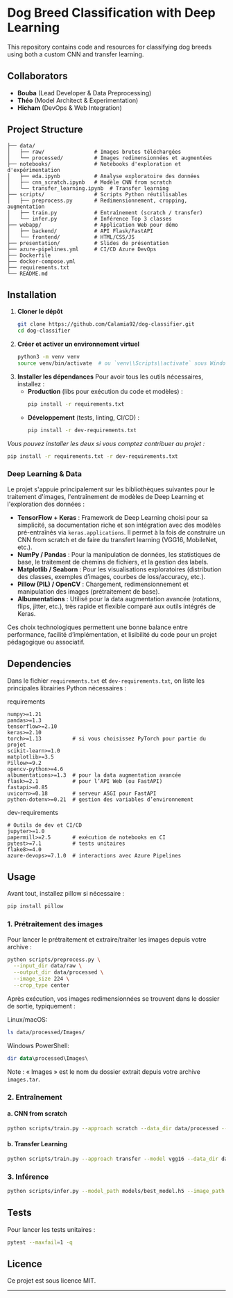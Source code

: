 # Dog Breed Classification with Deep Learning

This repository contains code and resources for classifying dog breeds using both a custom CNN and transfer learning.

## Collaborators

- **Bouba** (Lead Developer & Data Preprocessing)
- **Théo** (Model Architect & Experimentation)
- **Hicham** (DevOps & Web Integration)


## Project Structure
```
├── data/
│   ├── raw/                # Images brutes téléchargées
│   └── processed/          # Images redimensionnées et augmentées
├── notebooks/              # Notebooks d'exploration et d'expérimentation
│   ├── eda.ipynb           # Analyse exploratoire des données
│   ├── cnn_scratch.ipynb   # Modèle CNN from scratch
│   └── transfer_learning.ipynb  # Transfer learning
├── scripts/                # Scripts Python réutilisables
│   ├── preprocess.py       # Redimensionnement, cropping, augmentation
│   ├── train.py            # Entraînement (scratch / transfer)
│   └── infer.py            # Inférence Top 3 classes
├── webapp/                 # Application Web pour démo
│   ├── backend/            # API Flask/FastAPI
│   └── frontend/           # HTML/CSS/JS
├── presentation/           # Slides de présentation
├── azure-pipelines.yml     # CI/CD Azure DevOps
├── Dockerfile
├── docker-compose.yml
├── requirements.txt
└── README.md
```

## Installation

1. **Cloner le dépôt**
   ```bash
   git clone https://github.com/Calamia92/dog-classifier.git
   cd dog-classifier
   ```
2. **Créer et activer un environnement virtuel**
   ```bash
   python3 -m venv venv
   source venv/bin/activate  # ou `venv\\Scripts\\activate` sous Windows
   ```
3. **Installer les dépendances**
   Pour avoir tous les outils nécessaires, installez :
   - **Production** (libs pour exécution du code et modèles) :
     ```bash
     pip install -r requirements.txt
     ```
   - **Développement** (tests, linting, CI/CD) :
     ```bash
     pip install -r dev-requirements.txt
     ```

*Vous pouvez installer les deux si vous comptez contribuer au projet :*
```bash
pip install -r requirements.txt -r dev-requirements.txt
```
### Deep Learning & Data

Le projet s'appuie principalement sur les bibliothèques suivantes pour le traitement d'images, l'entraînement de modèles de Deep Learning et l'exploration des données :

- **TensorFlow + Keras** : Framework de Deep Learning choisi pour sa simplicité, sa documentation riche et son intégration avec des modèles pré-entraînés via `keras.applications`. Il permet à la fois de construire un CNN from scratch et de faire du transfert learning (VGG16, MobileNet, etc.).
- **NumPy / Pandas** : Pour la manipulation de données, les statistiques de base, le traitement de chemins de fichiers, et la gestion des labels.
- **Matplotlib / Seaborn** : Pour les visualisations exploratoires (distribution des classes, exemples d’images, courbes de loss/accuracy, etc.).
- **Pillow (PIL) / OpenCV** : Chargement, redimensionnement et manipulation des images (prétraitement de base).
- **Albumentations** : Utilisé pour la data augmentation avancée (rotations, flips, jitter, etc.), très rapide et flexible comparé aux outils intégrés de Keras.

Ces choix technologiques permettent une bonne balance entre performance, facilité d’implémentation, et lisibilité du code pour un projet pédagogique ou associatif.

## Dependencies

Dans le fichier `requirements.txt` et `dev-requirements.txt`, on liste les principales librairies Python nécessaires :

requirements
```text
numpy>=1.21
pandas>=1.3
tensorflow>=2.10
keras>=2.10
torch>=1.13          # si vous choisissez PyTorch pour partie du projet
scikit-learn>=1.0
matplotlib>=3.5
Pillow>=9.2
opencv-python>=4.6
albumentations>=1.3  # pour la data augmentation avancée
flask>=2.1           # pour l’API Web (ou FastAPI)
fastapi>=0.85
uvicorn>=0.18        # serveur ASGI pour FastAPI
python-dotenv>=0.21  # gestion des variables d’environnement
```

dev-requirements
```text
# Outils de dev et CI/CD
jupyter>=1.0
papermill>=2.5       # exécution de notebooks en CI
pytest>=7.1          # tests unitaires
flake8>=4.0
azure-devops>=7.1.0  # interactions avec Azure Pipelines
```
## Usage

Avant tout, installez pillow si nécessaire :
```bash
pip install pillow
```

### 1. Prétraitement des images

Pour lancer le prétraitement et extraire/traiter les images depuis votre archive :

```bash
python scripts/preprocess.py \
  --input_dir data/raw \
  --output_dir data/processed \
  --image_size 224 \
  --crop_type center
```

Après exécution, vos images redimensionnées se trouvent dans le dossier de sortie, typiquement :

Linux/macOS:
```bash
ls data/processed/Images/
```

Windows PowerShell:
```powershell
dir data\processed\Images\
```

Note : « Images » est le nom du dossier extrait depuis votre archive `images.tar`.  

### 2. Entraînement

#### a. CNN from scratch
```bash
python scripts/train.py --approach scratch --data_dir data/processed --epochs 10 --batch_size 32
```

#### b. Transfer Learning
```bash
python scripts/train.py --approach transfer --model vgg16 --data_dir data/processed --epochs 5 --batch_size 32
```

### 3. Inférence
```bash
python scripts/infer.py --model_path models/best_model.h5 --image_path path/to/image.jpg
```

## Tests
Pour lancer les tests unitaires :
```bash
pytest --maxfail=1 -q
```

## Licence

Ce projet est sous licence MIT.

---
````

